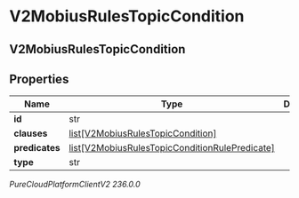 # V2MobiusRulesTopicCondition

## V2MobiusRulesTopicCondition

## Properties

|Name | Type | Description | Notes|
|------------ | ------------- | ------------- | -------------|
| **id** | str |  | [optional] |
| **clauses** | [list[V2MobiusRulesTopicCondition]](V2MobiusRulesTopicCondition) |  | [optional] |
| **predicates** | [list[V2MobiusRulesTopicConditionRulePredicate]](V2MobiusRulesTopicConditionRulePredicate) |  | [optional] |
| **type** | str |  | [optional] |



_PureCloudPlatformClientV2 236.0.0_
